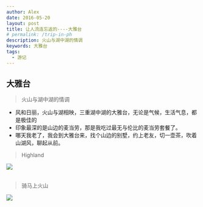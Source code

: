 ```yaml
---
author: Alex
date: 2016-05-20
layout: post
title: 让人流连忘返的----大雅台
# permalink: /trip-in-ph
description: 火山与湖中湖的情调
keywords: 大雅台
tags: 
  - 游记
---
```


## 大雅台

> 火山与湖中湖的情调

- 风和日丽，火山与湖相映，三重湖中湖的大雅台，无论是气候，生活气息，都是极佳的
- 印象最深的是山边的麦当劳，那是我吃过最无与伦比的麦当劳套餐了。
- 哪天我老了，我会到大雅台来，找个山边的别墅，约上老友，切一壶茶，吹着山湖风，聊起从前。

<escape>
  <blockquote>Highland</blockquote>
  <div class="photoset-grid" data-layout="1">
    <img src="https://cdn.jsdelivr.net/gh/SANGET/gatsby-theme-elk@master/content/assets/images/trip/tagaytay/1.jpg">
  </div>
  <br />
</escape>

<escape>
  <blockquote>骑马上火山</blockquote>
  <div class="photoset-grid" data-layout="1">
    <img src="https://cdn.jsdelivr.net/gh/SANGET/gatsby-theme-elk@master/content/assets/images/trip/tagaytay/2.jpg">
  </div>
  <br />
</escape>
